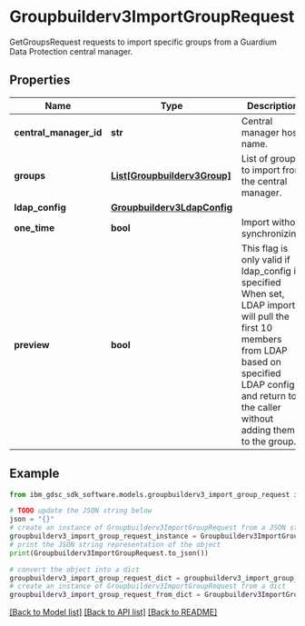 # Groupbuilderv3ImportGroupRequest

GetGroupsRequest requests to import specific groups from a Guardium Data Protection central manager.

## Properties

Name | Type | Description | Notes
------------ | ------------- | ------------- | -------------
**central_manager_id** | **str** | Central manager host name. | [optional] 
**groups** | [**List[Groupbuilderv3Group]**](Groupbuilderv3Group.md) | List of groups to import from the central manager. | [optional] 
**ldap_config** | [**Groupbuilderv3LdapConfig**](Groupbuilderv3LdapConfig.md) |  | [optional] 
**one_time** | **bool** | Import without synchronizing. | [optional] 
**preview** | **bool** | This flag is only valid if ldap_config is specified When set, LDAP import will pull the first 10 members from LDAP based on specified  LDAP config and return to the caller without adding them to the group. | [optional] 

## Example

```python
from ibm_gdsc_sdk_software.models.groupbuilderv3_import_group_request import Groupbuilderv3ImportGroupRequest

# TODO update the JSON string below
json = "{}"
# create an instance of Groupbuilderv3ImportGroupRequest from a JSON string
groupbuilderv3_import_group_request_instance = Groupbuilderv3ImportGroupRequest.from_json(json)
# print the JSON string representation of the object
print(Groupbuilderv3ImportGroupRequest.to_json())

# convert the object into a dict
groupbuilderv3_import_group_request_dict = groupbuilderv3_import_group_request_instance.to_dict()
# create an instance of Groupbuilderv3ImportGroupRequest from a dict
groupbuilderv3_import_group_request_from_dict = Groupbuilderv3ImportGroupRequest.from_dict(groupbuilderv3_import_group_request_dict)
```
[[Back to Model list]](../README.md#documentation-for-models) [[Back to API list]](../README.md#documentation-for-api-endpoints) [[Back to README]](../README.md)


